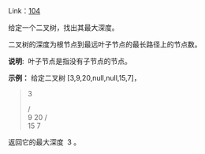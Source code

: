 Link：[104](https://leetcode.cn/problems/maximum-depth-of-binary-tree)

给定一个二叉树，找出其最大深度。

二叉树的深度为根节点到最远叶子节点的最长路径上的节点数。

**说明**:  叶子节点是指没有子节点的节点。

**示例：**
给定二叉树 [3,9,20,null,null,15,7]，

> 3
>
> / \
> 9 20
> / \
> 15 7

返回它的最大深度  3 。
